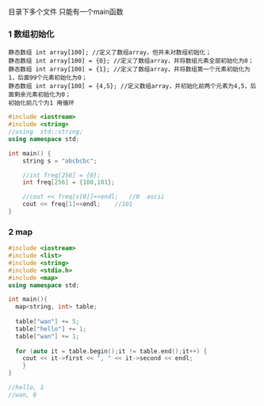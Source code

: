 目录下多个文件 只能有一个main函数


### 1 数组初始化

	静态数组 int array[100]; //定义了数组array，但并未对数组初始化；
	静态数组 int array[100] = {0}; //定义了数组array，并将数组元素全部初始化为0；
	静态数组 int array[100] = {1}; //定义了数组array，并将数组第一个元素初始化为1，后面99个元素初始化为0；
	静态数组 int array[100] = {4,5}; //定义数组array，并初始化前两个元素为4,5，后面剩余元素初始化为0；
	初始化前几个为1 用循环
```cpp
#include <iostream>
#include <string>
//using  std::string;
using namespace std;

int main() {
    string s = "abcbcbc";

    //int freq[256] = {0};
    int freq[256] = {100,101};

    //cout << freq[s[0]]<<endl;   //0  ascii
    cout << freq[1]<<endl;    //101
}
```

### 2 map
```cpp
#include <iostream>
#include <list>
#include <string>
#include <stdio.h>
#include <map>
using namespace std;

int main(){
  map<string, int> table;
	
  table["wan"] += 5;
  table["hello"] += 1;
  table["wan"] += 1;
	
  for (auto it = table.begin();it != table.end();it++) {
	cout << it->first << ", " << it->second << endl;
	}
}

//hello, 1
//wan, 6
```
